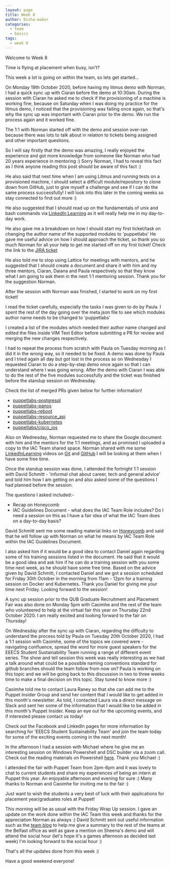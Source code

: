 ```yaml
---
layout: page
title: Week 8
author: Disha-maker
categories:
  - team
  - basics
tags:
  - week 8
---
```


Welcome to Week 8

Time is flying at placement when busy, isn't?

This week a lot is going on within the team, so lets get started...

On Monday 19th October 2020, before having my litmus demo with Norman, I had a quick sync up with Ciaran before the demo at 10:30am. During the session with Ciaran he asked me to check if the provisioning of a machine is working fine, because on Saturday when I was doing my practice for the litmus demo, I noticed that the provisioning was failing once again, so that's why the sync up was important with Ciaran prior to the demo.
We run the process again and it worked fine.

The 1:1 with Norman started off with the demo and session over-ran because there was lots to talk about in relation to tickets being assigned and other important questions.

So I will say firstly that the demo was amazing, I really enjoyed the experience and got more knowledge from someone like Norman who had 20 years experience in mentoring :) Sorry Norman, I had to reveal this fact as I think anyone reading this post should be aware of this fact :)

He also said that next time when I am using Litmus and running tests on a provisioned machine, I should select a difficult module/repository to clone down from GitHub, just to give myself a challenge and see if I can do the same process successfully!
I will look into this later in the coming weeks so stay connected to find out more :)

He also suggested that I should read up on the fundamentals of unix and bash commands via [LinkedIn Learning](https://www.linkedin.com/learning/) as it will really help me in my day-to-day work.

He also gave me a breakdown on how I should start my first ticket/task on changing the author name of the supported modules to 'puppetlabs'
He gave me useful advice on how I should approach the ticket, so thank you so much Norman for all your help to get me started off on my first ticket!
Check the link to the [JIRA ticket](https://tickets.puppetlabs.com/browse/IAC-1116)

He also told me to stop using Lattice for meetings with mentors, and he suggested that I should create a document and share it with him and my three mentors, Ciaran, Daiana and Paula respectively so that they know what I am going to ask them in the next 1:1 mentoring session. Thank you for the suggestion Norman.

After the session with Norman was finished, I started to work on my first ticket!

I read the ticket carefully, especially the tasks I was given to do by Paula.
I spent the rest of the day going over the meta.json file to see which modules author name needs to be changed to 'puppetlabs'

I created a list of the modules which needed their author name changed and edited the files inside VIM Text Editor before submitting a PR for review and merging the new changes respectively.

I had to repeat the process from scratch with Paula on Tuesday morning as I did it in the wrong way, so it needed to be fixed. A demo was done by Paula and I tried again all day but got lost in the process so on Wednesday I requested Ciaran to do a step-by-step demo once again so that I can understand where I was going wrong.
After the demo with Ciaran I was able to do the rest of the five modules successfully and the ticket was finished before the standup session on Wednesday.

Check the list of merged PRs given below for further information!
- [puppetlabs-postgresql](https://github.com/puppetlabs/puppetlabs-postgresql/pull/1200)
- [puppetlabs-panos](https://github.com/puppetlabs/puppetlabs-panos/pull/122)
- [puppetlabs-reboot](https://github.com/puppetlabs/puppetlabs-reboot/pull/258)
- [puppetlabs-resource_api](https://github.com/puppetlabs/puppetlabs-resource_api/pull/39)
- [puppetlabs-kubernetes](https://github.com/puppetlabs/puppetlabs-kubernetes/pull/446)
- [puppetlabs/cisco_ios](https://github.com/puppetlabs/cisco_ios/pull/423)

Also on Wednesday, Norman requested me to share the Google document with him and the mentors for the 1:1 meetings, and as promised I uploaded a copy to the IAC Team shared space. Norman shared with me some [LinkedInLearning](https://www.linkedin.com/learning/) videos on [Git](https://www.linkedin.com/learning/git-essential-training-the-basics?u=2098212) and [GitHub](https://www.linkedin.com/learning/learning-git-and-github?u=2098212)
I will be looking at them when I have some free time.

Once the standup session was done, I attended the fortnight 1:1 session with David Schmitt - 'informal chat about career, tech and general advice' and told him how I am getting on and also asked some of the questions I had planned before the session.

The questions I asked included:-
- Recap on Honeycomb
- IAC Guidelines Document - what does the IAC Team Role includes? Do I need a session on this as I have a fair idea of what the IAC Team does on a day-to-day basis?

David Schmitt sent me some reading material links on [Honeycomb](https://docs.honeycomb.io/) and said that he will follow up with Norman on what he means by IAC Team Role within the IAC Guidelines Document.

I also asked him if it would be a good idea to contact Daniel again regarding some of his training sessions listed in the document. He said that it would be a good idea and ask him if he can do a training session with you some time next week, as he should have some free time.
Based on the advice given by David Schmitt, I contacted Daniel and we got a session scheduled for Friday 30th October in the morning from 11am - 12pm for a training session on Docker and Kubernetes. Thank you Daniel for giving me your time next Friday. Looking forward to the session!

A sync up session prior to the QUB Graduate Recruitment and Placement Fair was also done on Monday 5pm with Caoimhe and the rest of the team who volunteered to help at the virtual fair this year on Thursday 22nd October 2020. I am really excited and looking forward to the fair on Thursday!

On Wednesday after the sync up with Ciaran, regarding the diffculty to understand the process told by Paula on Tuesday 20th October 2020, I had a 1:1 session with Caoimhe, some of the topics we covered were - navigating confluence, spread the word for more guest speakers for the EEECS Student Sustainability Team running a range of different event series. The show and tell session this week was really interesting as we had a talk around what could be a possible naming conventions standard for github branches should the team follow from now on?
Paula is working on this topic and we will be going back to this discussion in two to three weeks time to make a final decision on this topic. Stay tuned to know more :)

Caoimhe told me to contact Laura Raney so that she can add me to the Puppet Insider Group and send her content that I would like to get added in this month's newsletter.
As told, I contacted Laura via a direct message on Slack and sent her some of the information that I would like to be added in this month's Puppet Insider.
Keep an eye out for the upcoming events, and if interested please contact us today!

Check out the Facebook and LinkedIn pages for more information by searching for 'EEECS Student Sustainability Team' and join the team today for some of the exciting events coming in the next month!

In the afternoon I had a session with Michael where he give me an interesting session on Windows Powershell and DSC builder via a zoom call. Check out the reading materials on Powershell [here](https://leanpub.com/c/pwshop/c/puppet-some-guid). Thank you Michael :)

I attended the fair with Puppet Team from 2pm-6pm and it was lovely to chat to current students and share my experiences of being an intern at Puppet this year. An enjoyable afternoon and evening for sure :)
Many thanks to Norman and Caoimhe for inviting me to the fair :)

Just want to wish the students a very best of luck with their applications for placement year/graduates roles at Puppet!

This morning will be as usual with the Friday Wrap Up session. I gave an update on the work done within the IAC Team this week and thanks for the appreciation Norman as always :)
David Schmitt sent out useful information such as the [team blog](https://puppetlabs.github.io/iac/team/status/2020/10/23/status-update.html) to help me give a summary to the rest of the teams at the Belfast office as well as gave a mention on Sheena's demo and will attend the social hour (let's hope it's a games afternoon as decided last week)
I'm looking forward to the social hour :)

That's all the updates done from this week :)

Have a good weekend everyone!
